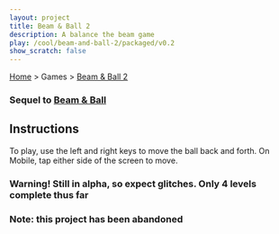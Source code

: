 ```yaml
---
layout: project
title: Beam & Ball 2
description: A balance the beam game
play: /cool/beam-and-ball-2/packaged/v0.2
show_scratch: false
---
```


[Home](/cool-turbowarp-projects/) > Games > [Beam & Ball 2](about.md)

### Sequel to [Beam & Ball](/cool-turbowarp-projects/cool/beam-and-ball/about)

## Instructions

To play, use the left and right keys to move the ball back and forth. On Mobile, tap either side of the screen to move.

### Warning! Still in alpha, so expect glitches. Only 4 levels complete thus far

### Note: this project has been abandoned
